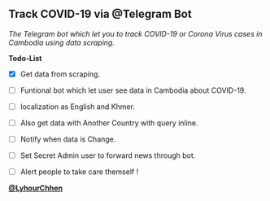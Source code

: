## Track COVID-19 via @Telegram Bot

*The Telegram bot which let you to track COVID-19 or Corona Virus cases in Cambodia using data scraping.*


**Todo-List**
 - [x] Get data from scraping. 
 - [ ] Funtional bot which let user see data in Cambodia about COVID-19.
 - [ ] localization as English and Khmer.
 - [ ] Also get data with Another Country with query inline.
 - [ ] Notify when data is Change.
 - [ ] Set Secret Admin user to forward news through bot.
 - [ ] Alert people to take care themself ! 
 
 
**[@LyhourChhen](t.me/lyhourchhen)**
